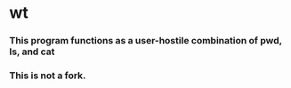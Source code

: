 # wt
### This program functions as a user-hostile combination of pwd, ls, and cat
### This is not a fork.
